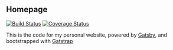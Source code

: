 ## Homepage

[![Build Status](https://travis-ci.org/sirech/homepage2.svg?branch=master)](https://travis-ci.org/sirech/homepage2) [![Coverage Status](https://coveralls.io/repos/github/sirech/homepage2/badge.svg?branch=master)](https://coveralls.io/github/sirech/homepage2?branch=master)

This is the code for my personal website, powered by [Gatsby](https://www.gatsbyjs.org/), and bootstrapped with [Gatstrap](https://github.com/jaxx2104/gatsby-starter-bootstrap)

